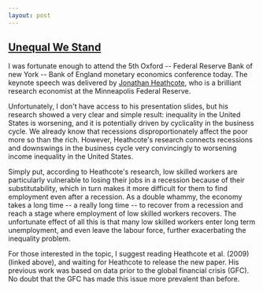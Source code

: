 ```yaml
---
layout: post
---
```


## [Unequal We Stand](https://www.nber.org/papers/w15483.pdf)

I was fortunate enough to attend the 5th Oxford -- Federal Reserve Bank of new York -- Bank of England monetary economics conference today. The keynote speech was delivered by [Jonathan Heathcote](http://www.jonathanheathcote.com), who is a brilliant research economist at the Minneapolis Federal Reserve.

Unfortunately, I don't have access to his presentation slides, but his research showed a very clear and simple result: inequality in the United States is worsening, and it is potentially driven by cyclicality in the business cycle. We already know that recessions disproportionately affect the poor more so than the rich. However, Heathcote's research connects recessions and downswings in the business cycle very convincingly to worsening income inequality in the United States.

Simply put, according to Heathcote's research, low skilled workers are particularly vulnerable to losing their jobs in a recession because of their substitutability, which in turn makes it more difficult for them to find employment even after a recession. As a double whammy, the economy takes a long time -- a really long time -- to recover from a recession and reach a stage where employment of low skilled workers recovers. The unfortunate effect of all this is that many low skilled workers enter long term unemployment, and even leave the labour force, further exacerbating the inequality problem.

For those interested in the topic, I suggest reading Heathcote et al. (2009) (linked above), and waiting for Heathcote to release the new paper. His previous work was based on data prior to the global financial crisis (GFC). No doubt that the GFC has made this issue more prevalent than before.
